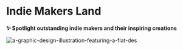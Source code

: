 # Indie Makers Land

**✨ Spotlight outstanding indie makers and their inspiring creations**

![a-graphic-design-illustration-featuring-a-flat-des](https://github.com/user-attachments/assets/f9d0bd2f-d11a-45e9-b6c9-dc3398f565f0)
